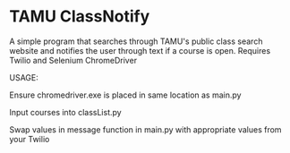 # TAMU ClassNotify

A simple program that searches through TAMU's public class search website and notifies the user through text if a course is open.
Requires Twilio and Selenium ChromeDriver

USAGE:

Ensure chromedriver.exe is placed in same location as main.py

Input courses into classList.py 

Swap values in message function in main.py with appropriate values from your Twilio
